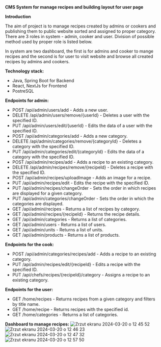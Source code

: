 **CMS System for manage recipes and building layout for user page**

**Introduction**

The aim of project is to manage recipes created by admins or cookers and publishing them to public website sorted and assigned to proper category. There are 3 roles in system - admin, cooker and user. Division of possible method used by proper role is listed below. 

In system are two dashboard, the first is for admins and cooker to mange recipes and the second is for user to visit website and browse all created recipes by admins and cookers.

**Technology stack:**
- Java, Spring Boot for Backend
- React, NextJs for Frontend
- PostreSQL 

**Endpoints for admin:**
- POST /api/admin/users/add - Adds a new user.
- DELETE /api/admin/users/remove/{userId} - Deletes a user with the specified ID.
- PUT /api/admin/users/edit/{userId} - Edits the data of a user with the specified ID.
- POST /api/admin/categories/add - Adds a new category.
- DELETE /api/admin/categories/remove/{categoryId} - Deletes a category with the specified ID.
- PUT /api/admin/categories/edit/{categoryId} - Edits the data of a category with the specified ID.
- POST /api/admin/recipes/add - Adds a recipe to an existing category.
- DELETE /api/admin/recipes/remove/{recipeId} - Deletes a recipe with the specified ID.
- POST /api/admin/recipes/uploadImage - Adds an image for a recipe.
- PUT /api/admin/recipes/edit - Edits the recipe with the specified ID.
- PUT /api/admin/recipes/changeOrder - Sets the order in which recipes are displayed for a given category.
- PUT /api/admin/categories/changeOrder - Sets the order in which the categories are displayed.
- GET /api/admini/recipes - Returns a list of recipes by category.
- GET /api/admini/recipes/{recipeId} - Returns the recipe details.
- GET /api/admin/categories - Returns a list of categories.
- GET /api/admin/users - Returns a list of users.
- GET /api/admin/units - Returns a list of units.
- GET /api/admin/products - Returns a list of products.

**Endpoints for the cook:**
- POST /api/admin/categories/recipes/add - Adds a recipe to an existing category.
- PUT /api/admin/recipes/edit/{recipeId} - Edits a recipe with the specified ID.
- PUT /api/chefs/recipes/{recipeId}/category - Assigns a recipe to an existing category.

**Endpoints for the user:**
- GET /home/recipes - Returns recipes from a given category and filters by title name.
- GET /home/recipe - Returns recipes with the specified id.
- GET /home/categories - Returns a list of categories.

**Dashboard to manage recipes:**
![Zrzut ekranu 2024-03-20 o 12 45 52](https://github.com/KacperC948/CMS/assets/59024079/b2ccb481-7bbe-40d5-b69a-2c9ec23e1297)
![Zrzut ekranu 2024-03-20 o 12 46 23](https://github.com/KacperC948/CMS/assets/59024079/9e63504c-ee3c-4556-822d-8159443d6c51)
![Zrzut ekranu 2024-03-20 o 12 47 32](https://github.com/KacperC948/CMS/assets/59024079/1dc88d98-ed12-4da7-96e2-3b1cad5d888b)
![Zrzut ekranu 2024-03-20 o 12 57 50](https://github.com/KacperC948/CMS/assets/59024079/a38b5b55-7d4e-428a-94e9-ddf7d6fafefa)

